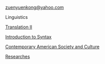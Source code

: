 <!-- Why so serious  -->

zuenyuenkong@yahoo.com

Linguistics

<a href="https://zuenyuenkong.github.io/TR2">Translation II</a>

<a href="https://zuenyuenkong.github.io/SYNTX">Introduction to Syntax</a>

<a href="https://zuenyuenkong.github.io/CASC">Contemporary American Society and Culture</a>

<a href="https://zuenyuenkong.github.io/research">Researches</a>
